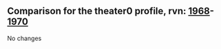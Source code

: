## Comparison for the theater0 profile, rvn: [1968](https://github.com/PRO100KatYT/FortniteProfileRevisions/tree/main/profiles/theater0/1968%20theater0.json)-[1970](https://github.com/PRO100KatYT/FortniteProfileRevisions/tree/main/profiles/theater0/1970%20theater0.json)

No changes
